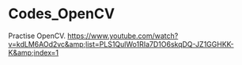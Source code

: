 # Codes_OpenCV
Practise OpenCV. https://www.youtube.com/watch?v=kdLM6AOd2vc&amp;list=PLS1QulWo1RIa7D1O6skqDQ-JZ1GGHKK-K&amp;index=1
